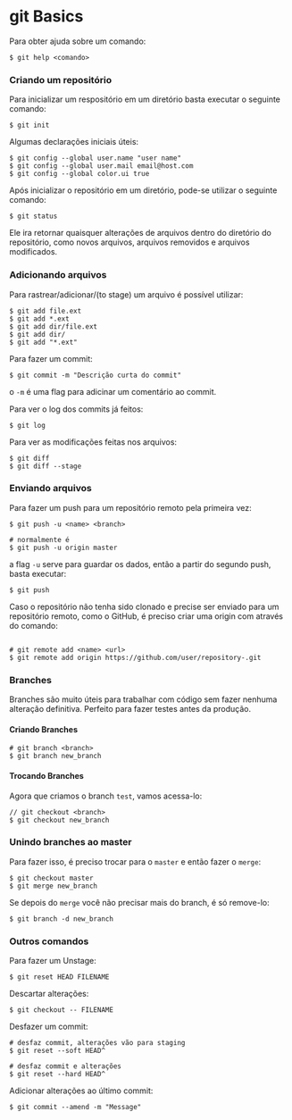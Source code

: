 # git Basics

Para obter ajuda sobre um comando:
```
$ git help <comando>
```

### Criando um repositório

Para inicializar um respositório em um diretório basta executar o seguinte comando:
```
$ git init
```

Algumas declarações iniciais úteis:
```
$ git config --global user.name "user name"
$ git config --global user.mail email@host.com
$ git config --global color.ui true
```

Após inicializar o repositório em um diretório, pode-se utilizar o seguinte
comando:
```
$ git status
```

Ele ira retornar quaisquer alterações de arquivos dentro do diretório do repositório, como novos arquivos, arquivos removidos e arquivos modificados.

### Adicionando arquivos

Para rastrear/adicionar/(to stage) um arquivo é possível utilizar:
```
$ git add file.ext
$ git add *.ext
$ git add dir/file.ext
$ git add dir/
$ git add "*.ext"
```
Para fazer um commit:
```
$ git commit -m "Descrição curta do commit"
```

o `-m` é uma flag para adicinar um comentário ao commit.

Para ver o log dos commits já feitos:
```
$ git log
```

Para ver as modificações feitas nos arquivos:
```
$ git diff
$ git diff --stage
```

### Enviando arquivos

Para fazer um push para um repositório remoto pela primeira vez:
```
$ git push -u <name> <branch>

# normalmente é
$ git push -u origin master
```

a flag `-u` serve para guardar os dados, então a partir do segundo push, basta executar:
```
$ git push
```

Caso o repositório não tenha sido clonado e precise ser enviado para um repositório remoto, como o GitHub, é preciso criar uma origin com através do comando:

```

# git remote add <name> <url>
$ git remote add origin https://github.com/user/repository-.git

```

### Branches

Branches são muito úteis para trabalhar com código sem fazer nenhuma alteração definitiva. Perfeito para fazer testes antes da produção.

#### Criando Branches

```
# git branch <branch>
$ git branch new_branch

```

#### Trocando Branches
Agora que criamos o branch `test`, vamos acessa-lo:
```
// git checkout <branch>
$ git checkout new_branch
```

### Unindo branches ao master

Para fazer isso, é preciso trocar para o `master` e então fazer o `merge`:
```
$ git checkout master
$ git merge new_branch
```

Se depois do `merge` você não precisar mais do branch, é só remove-lo:
```
$ git branch -d new_branch
```

### Outros comandos

Para fazer um Unstage:
```
$ git reset HEAD FILENAME
```

Descartar alterações:
```
$ git checkout -- FILENAME
```

Desfazer um commit:
```
# desfaz commit, alterações vão para staging
$ git reset --soft HEAD^

# desfaz commit e alterações
$ git reset --hard HEAD^
```

Adicionar alterações ao último commit:
```
$ git commit --amend -m "Message"
```
